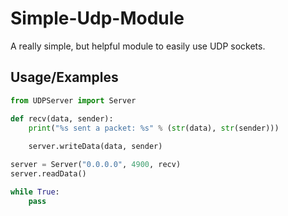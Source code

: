 # Simple-Udp-Module
A really simple, but helpful module to easily use UDP sockets.



## Usage/Examples

```Python
from UDPServer import Server

def recv(data, sender):
    print("%s sent a packet: %s" % (str(data), str(sender)))
    
    server.writeData(data, sender)

server = Server("0.0.0.0", 4900, recv)
server.readData()

while True:
    pass
```

